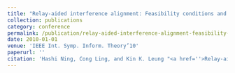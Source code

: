 ```yaml
---
title: "Relay-aided interference alignment: Feasibility conditions and algorithm"
collection: publications
category: conference
permalink: /publication/relay-aided-interference-alignment-feasibility-conditions-and-algorithm
date: 2010-01-01
venue: 'IEEE Int. Symp. Inform. Theory’10'
paperurl: ''
citation: 'Hashi Ning, Cong Ling, and Kin K. Leung "<a href=''>Relay-aided interference alignment: Feasibility conditions and algorithm</a>", IEEE Int. Symp. Inform. Theory’10, Austin, US, June 2010.'
---
```

